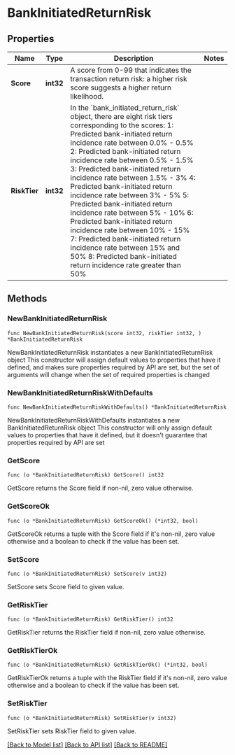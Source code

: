 # BankInitiatedReturnRisk

## Properties

Name | Type | Description | Notes
------------ | ------------- | ------------- | -------------
**Score** | **int32** | A score from 0-99 that indicates the transaction return risk: a higher risk score suggests a higher return likelihood. | 
**RiskTier** | **int32** | In the &#x60;bank_initiated_return_risk&#x60; object, there are eight risk tiers corresponding to the scores:   1: Predicted bank-initiated return incidence rate between 0.0% - 0.5%   2: Predicted bank-initiated return incidence rate between 0.5% - 1.5%   3: Predicted bank-initiated return incidence rate between 1.5% - 3%   4: Predicted bank-initiated return incidence rate between 3% - 5%   5: Predicted bank-initiated return incidence rate between 5% - 10%   6: Predicted bank-initiated return incidence rate between 10% - 15%   7: Predicted bank-initiated return incidence rate between 15% and 50%   8: Predicted bank-initiated return incidence rate greater than 50%  | 

## Methods

### NewBankInitiatedReturnRisk

`func NewBankInitiatedReturnRisk(score int32, riskTier int32, ) *BankInitiatedReturnRisk`

NewBankInitiatedReturnRisk instantiates a new BankInitiatedReturnRisk object
This constructor will assign default values to properties that have it defined,
and makes sure properties required by API are set, but the set of arguments
will change when the set of required properties is changed

### NewBankInitiatedReturnRiskWithDefaults

`func NewBankInitiatedReturnRiskWithDefaults() *BankInitiatedReturnRisk`

NewBankInitiatedReturnRiskWithDefaults instantiates a new BankInitiatedReturnRisk object
This constructor will only assign default values to properties that have it defined,
but it doesn't guarantee that properties required by API are set

### GetScore

`func (o *BankInitiatedReturnRisk) GetScore() int32`

GetScore returns the Score field if non-nil, zero value otherwise.

### GetScoreOk

`func (o *BankInitiatedReturnRisk) GetScoreOk() (*int32, bool)`

GetScoreOk returns a tuple with the Score field if it's non-nil, zero value otherwise
and a boolean to check if the value has been set.

### SetScore

`func (o *BankInitiatedReturnRisk) SetScore(v int32)`

SetScore sets Score field to given value.


### GetRiskTier

`func (o *BankInitiatedReturnRisk) GetRiskTier() int32`

GetRiskTier returns the RiskTier field if non-nil, zero value otherwise.

### GetRiskTierOk

`func (o *BankInitiatedReturnRisk) GetRiskTierOk() (*int32, bool)`

GetRiskTierOk returns a tuple with the RiskTier field if it's non-nil, zero value otherwise
and a boolean to check if the value has been set.

### SetRiskTier

`func (o *BankInitiatedReturnRisk) SetRiskTier(v int32)`

SetRiskTier sets RiskTier field to given value.



[[Back to Model list]](../README.md#documentation-for-models) [[Back to API list]](../README.md#documentation-for-api-endpoints) [[Back to README]](../README.md)


